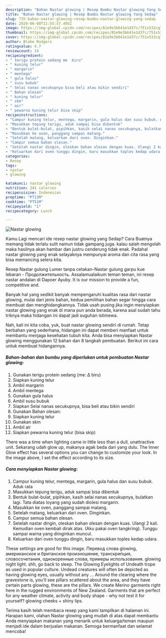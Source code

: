 ```yaml
---
description: "Bahan Nastar glowing | Resep Bumbu Nastar glowing Yang Sedap"
title: "Bahan Nastar glowing | Resep Bumbu Nastar glowing Yang Sedap"
slug: 735-bahan-nastar-glowing-resep-bumbu-nastar-glowing-yang-sedap
date: 2020-06-08T11:55:57.495Z
image: https://img-global.cpcdn.com/recipes/81e9e3b641e1d37c/751x532cq70/nastar-glowing-foto-resep-utama.jpg
thumbnail: https://img-global.cpcdn.com/recipes/81e9e3b641e1d37c/751x532cq70/nastar-glowing-foto-resep-utama.jpg
cover: https://img-global.cpcdn.com/recipes/81e9e3b641e1d37c/751x532cq70/nastar-glowing-foto-resep-utama.jpg
author: Blake Rodgers
ratingvalue: 4.7
reviewcount: 14
recipeingredient:
- " terigu protein sedang me  biru"
- " kuning telur"
- " margarin"
- " mentega"
- " gula halus"
- " susu bubuk"
- " Selai nanas secukupnya bisa beli atau bikin sendiri"
- " Bahan olesan"
- " kuning telur"
- " skm"
- " air"
- " pewarna kuning telur bisa skip"
recipeinstructions:
- "Campur kuning telur, mentega, margarin, gula halus dan susu bubuk. Aduk rata"
- "Masukkan tepung terigu, aduk sampai bisa dibentuk"
- "Bentuk bulat-bulat, pipihkan, kasih selai nanas secukupnya, bulatkan lagi. Tata diatas loyang yang sudah diolesi margarin."
- "Masukkan ke oven, panggang sampai matang."
- "Setelah matang, keluarkan dari oven. Dinginkan."
- "Campur semua bahan olesan."
- "Setelah nastar dingin, oleskan bahan olesan dengan kuas. Ulangi 2 kali. Kemudian oven kembali dirak atas. (Aku pakai oven tangkring). Tunggu sampai warna yang diinginkan muncul."
- "Keluarkan dari oven tunggu dingin, baru masukkan toples kedap udara."
categories:
- Resep
tags:
- nastar
- glowing

katakunci: nastar glowing 
nutrition: 241 calories
recipecuisine: Indonesian
preptime: "PT13M"
cooktime: "PT51M"
recipeyield: "1"
recipecategory: Lunch

---
```



![Nastar glowing](https://img-global.cpcdn.com/recipes/81e9e3b641e1d37c/751x532cq70/nastar-glowing-foto-resep-utama.jpg)

Kamu Lagi mencari ide resep nastar glowing yang Sedap? Cara Buatnya memang tidak terlalu sulit namun tidak gampang juga. kalau salah mengolah maka hasilnya akan hambar dan justru cenderung tidak enak. Padahal nastar glowing yang enak selayaknya mempunyai aroma dan cita rasa yang bisa memancing selera kita.

Resep Nastar gulung Lumer tanpa cetakan-Nastar gulung garpu kue lebaran - Продолжительность. Assalamualaikum teman teman, ini resep nastar andalan di Dapoer Ayuby. It is our mission to provide a fun, competitive and.

Banyak hal yang sedikit banyak mempengaruhi kualitas rasa dari nastar glowing, mulai dari jenis bahan, kedua pemilihan bahan segar hingga cara membuat dan menghidangkannya. Tidak usah pusing jika ingin menyiapkan nastar glowing yang enak di mana pun anda berada, karena asal sudah tahu triknya maka hidangan ini dapat jadi suguhan istimewa.


Nah, kali ini kita coba, yuk, buat nastar glowing sendiri di rumah. Tetap berbahan yang sederhana, hidangan ini dapat memberi manfaat untuk membantu menjaga kesehatan tubuh kita. Anda bisa menyiapkan Nastar glowing menggunakan 12 bahan dan 8 langkah pembuatan. Berikut ini cara untuk membuat hidangannya.

<!--inarticleads1-->

##### Bahan-bahan dan bumbu yang diperlukan untuk pembuatan Nastar glowing:

1. Gunakan  terigu protein sedang (me: ∆ biru)
1. Siapkan  kuning telur
1. Ambil  margarin
1. Ambil  mentega
1. Gunakan  gula halus
1. Ambil  susu bubuk
1. Siapkan  Selai nanas secukupnya, bisa beli atau bikin sendiri
1. Gunakan  Bahan olesan:
1. Siapkan  kuning telur
1. Gunakan  skm
1. Ambil  air
1. Siapkan  pewarna kuning telur (bisa skip)


There was a time when lighting came in little less than a dull, unattractive unit. Sekarang udah glow up, makanya agak beda dari yang dulu. The Inner Glow effect has several options you can change to customize your look. In the image above, I set the effect according to its size. 

<!--inarticleads2-->

##### Cara menyiapkan Nastar glowing:

1. Campur kuning telur, mentega, margarin, gula halus dan susu bubuk. Aduk rata
1. Masukkan tepung terigu, aduk sampai bisa dibentuk
1. Bentuk bulat-bulat, pipihkan, kasih selai nanas secukupnya, bulatkan lagi. Tata diatas loyang yang sudah diolesi margarin.
1. Masukkan ke oven, panggang sampai matang.
1. Setelah matang, keluarkan dari oven. Dinginkan.
1. Campur semua bahan olesan.
1. Setelah nastar dingin, oleskan bahan olesan dengan kuas. Ulangi 2 kali. Kemudian oven kembali dirak atas. (Aku pakai oven tangkring). Tunggu sampai warna yang diinginkan muncul.
1. Keluarkan dari oven tunggu dingin, baru masukkan toples kedap udara.


These settings are good for this image. Перевод слова glowing, американское и британское произношение, транскрипция, словосочетания, однокоренные слова, примеры использования. glowing night light. shh, go back to sleep. The Glowing Eyelights of Undeath trope as used in popular culture. Undead creatures will often be depicted as having glowing eyes, usually without any … Around the clearing where the gravestone is, you&#39;ll see pillars scattered about the area, and they have certain parts glowing, these are the pillars. We create Merino garments right here in the rugged environments of New Zealand. Garments that are perfect for any weather climate, activity and body shape - why not test it for yourself? glowing cheeks + shiny lips. 

Terima kasih telah membaca resep yang kami tampilkan di halaman ini. Harapan kami, olahan Nastar glowing yang mudah di atas dapat membantu Anda menyiapkan makanan yang menarik untuk keluarga/teman maupun menjadi ide dalam berjualan makanan. Semoga bermanfaat dan selamat mencoba!
